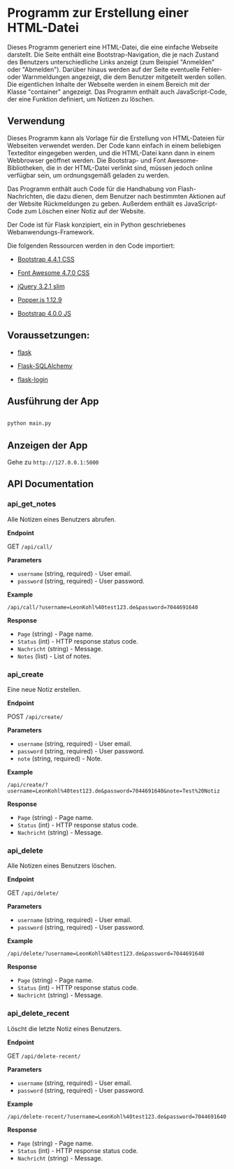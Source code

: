
# Programm zur Erstellung einer HTML-Datei

  

Dieses Programm generiert eine HTML-Datei, die eine einfache Webseite darstellt. Die Seite enthält eine Bootstrap-Navigation, die je nach Zustand des Benutzers unterschiedliche Links anzeigt (zum Beispiel "Anmelden" oder "Abmelden"). Darüber hinaus werden auf der Seite eventuelle Fehler- oder Warnmeldungen angezeigt, die dem Benutzer mitgeteilt werden sollen. Die eigentlichen Inhalte der Webseite werden in einem Bereich mit der Klasse "container" angezeigt. Das Programm enthält auch JavaScript-Code, der eine Funktion definiert, um Notizen zu löschen.

  

## Verwendung

  

Dieses Programm kann als Vorlage für die Erstellung von HTML-Dateien für Webseiten verwendet werden. Der Code kann einfach in einem beliebigen Texteditor eingegeben werden, und die HTML-Datei kann dann in einem Webbrowser geöffnet werden. Die Bootstrap- und Font Awesome-Bibliotheken, die in der HTML-Datei verlinkt sind, müssen jedoch online verfügbar sein, um ordnungsgemäß geladen zu werden.

  

Das Programm enthält auch Code für die Handhabung von Flash-Nachrichten, die dazu dienen, dem Benutzer nach bestimmten Aktionen auf der Website Rückmeldungen zu geben. Außerdem enthält es JavaScript-Code zum Löschen einer Notiz auf der Website.

  

Der Code ist für Flask konzipiert, ein in Python geschriebenes Webanwendungs-Framework.

  

Die folgenden Ressourcen werden in den Code importiert:

- [Bootstrap 4.4.1 CSS](https://stackpath.bootstrapcdn.com/bootstrap/4.4.1/css/bootstrap.min.css)

- [Font Awesome 4.7.0 CSS](https://stackpath.bootstrapcdn.com/font-awesome/4.7.0/css/font-awesome.min.css)

- [jQuery 3.2.1 slim](https://code.jquery.com/jquery-3.2.1.slim.min.js)

- [Popper.js 1.12.9](https://cdnjs.cloudflare.com/ajax/libs/popper.js/1.12.9/umd/popper.min.js)

- [Bootstrap 4.0.0 JS](https://maxcdn.bootstrapcdn.com/bootstrap/4.0.0/js/bootstrap.min.js)

  

## Voraussetzungen:

- [flask](https://flask.palletsprojects.com/en/2.2.x/)

- [Flask-SQLAlchemy](https://flask-sqlalchemy.palletsprojects.com/en/3.0.x/)

- [flask-login](https://flask-login.readthedocs.io/en/latest/)

  

## Ausführung der App

  

```bash

python main.py

```

  

## Anzeigen der App

  

Gehe zu `http://127.0.0.1:5000`

## API Documentation

### api_get_notes

Alle Notizen eines Benutzers abrufen.

__Endpoint__

GET `/api/call/`

__Parameters__

* `username` (string, required) - User email.
* `password` (string, required) - User password.

__Example__

`/api/call/?username=LeonKohl%40test123.de&password=7044691640`


__Response__

* `Page` (string) - Page name.
* `Status` (int) - HTTP response status code.
* `Nachricht` (string) - Message.
* `Notes` (list) - List of notes.

### api_create

Eine neue Notiz erstellen.

__Endpoint__

POST `/api/create/`

__Parameters__

* `username` (string, required) - User email.
* `password` (string, required) - User password.
* `note` (string, required) - Note.

__Example__

`/api/create/?username=LeonKohl%40test123.de&password=7044691640&note=Test%20Notiz`


__Response__

* `Page` (string) - Page name.
* `Status` (int) - HTTP response status code.
* `Nachricht` (string) - Message.

### api_delete

Alle Notizen eines Benutzers löschen.

__Endpoint__

GET `/api/delete/`

__Parameters__

* `username` (string, required) - User email.
* `password` (string, required) - User password.

__Example__

`/api/delete/?username=LeonKohl%40test123.de&password=7044691640`


__Response__

* `Page` (string) - Page name.
* `Status` (int) - HTTP response status code.
* `Nachricht` (string) - Message.

### api_delete_recent

Löscht die letzte Notiz eines Benutzers.

__Endpoint__

GET `/api/delete-recent/`

__Parameters__

* `username` (string, required) - User email.
* `password` (string, required) - User password.

__Example__

`/api/delete-recent/?username=LeonKohl%40test123.de&password=7044691640`


__Response__

* `Page` (string) - Page name.
* `Status` (int) - HTTP response status code.
* `Nachricht` (string) - Message.
